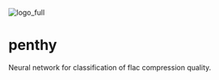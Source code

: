 ![logo_full](https://user-images.githubusercontent.com/52460732/152804013-f6ff06ca-5968-402d-be61-cce3c2cb7683.png)
# penthy
Neural network for classification of flac compression quality.
